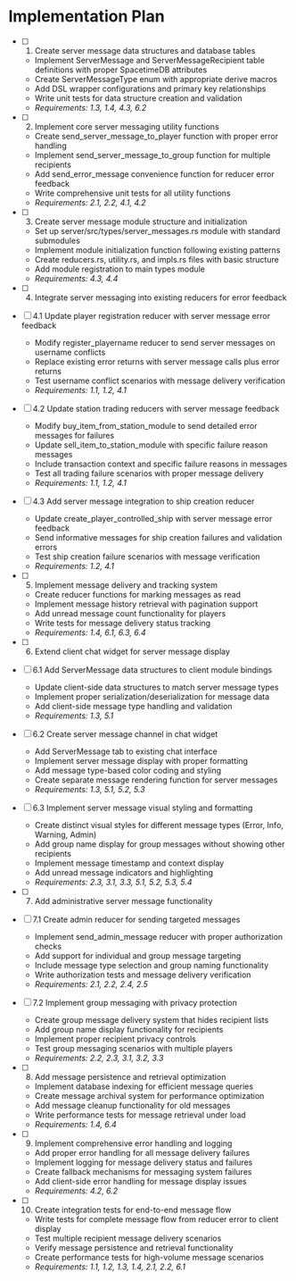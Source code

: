 # Implementation Plan

- [ ] 1. Create server message data structures and database tables

  - Implement ServerMessage and ServerMessageRecipient table definitions with proper SpacetimeDB attributes
  - Create ServerMessageType enum with appropriate derive macros
  - Add DSL wrapper configurations and primary key relationships
  - Write unit tests for data structure creation and validation
  - _Requirements: 1.3, 1.4, 4.3, 6.2_

- [ ] 2. Implement core server messaging utility functions

  - Create send_server_message_to_player function with proper error handling
  - Implement send_server_message_to_group function for multiple recipients
  - Add send_error_message convenience function for reducer error feedback
  - Write comprehensive unit tests for all utility functions
  - _Requirements: 2.1, 2.2, 4.1, 4.2_

- [ ] 3. Create server message module structure and initialization

  - Set up server/src/types/server_messages.rs module with standard submodules
  - Implement module initialization function following existing patterns
  - Create reducers.rs, utility.rs, and impls.rs files with basic structure
  - Add module registration to main types module
  - _Requirements: 4.3, 4.4_

- [ ] 4. Integrate server messaging into existing reducers for error feedback
- [ ] 4.1 Update player registration reducer with server message error feedback

  - Modify register_playername reducer to send server messages on username conflicts
  - Replace existing error returns with server message calls plus error returns
  - Test username conflict scenarios with message delivery verification
  - _Requirements: 1.1, 1.2, 4.1_

- [ ] 4.2 Update station trading reducers with server message feedback

  - Modify buy_item_from_station_module to send detailed error messages for failures
  - Update sell_item_to_station_module with specific failure reason messages
  - Include transaction context and specific failure reasons in messages
  - Test all trading failure scenarios with proper message delivery
  - _Requirements: 1.1, 1.2, 4.1_

- [ ] 4.3 Add server message integration to ship creation reducer

  - Update create_player_controlled_ship with server message error feedback
  - Send informative messages for ship creation failures and validation errors
  - Test ship creation failure scenarios with message verification
  - _Requirements: 1.2, 4.1_

- [ ] 5. Implement message delivery and tracking system

  - Create reducer functions for marking messages as read
  - Implement message history retrieval with pagination support
  - Add unread message count functionality for players
  - Write tests for message delivery status tracking
  - _Requirements: 1.4, 6.1, 6.3, 6.4_

- [ ] 6. Extend client chat widget for server message display
- [ ] 6.1 Add ServerMessage data structures to client module bindings

  - Update client-side data structures to match server message types
  - Implement proper serialization/deserialization for message data
  - Add client-side message type handling and validation
  - _Requirements: 1.3, 5.1_

- [ ] 6.2 Create server message channel in chat widget

  - Add ServerMessage tab to existing chat interface
  - Implement server message display with proper formatting
  - Add message type-based color coding and styling
  - Create separate message rendering function for server messages
  - _Requirements: 1.3, 5.1, 5.2, 5.3_

- [ ] 6.3 Implement server message visual styling and formatting

  - Create distinct visual styles for different message types (Error, Info, Warning, Admin)
  - Add group name display for group messages without showing other recipients
  - Implement message timestamp and context display
  - Add unread message indicators and highlighting
  - _Requirements: 2.3, 3.1, 3.3, 5.1, 5.2, 5.3, 5.4_

- [ ] 7. Add administrative server message functionality
- [ ] 7.1 Create admin reducer for sending targeted messages

  - Implement send_admin_message reducer with proper authorization checks
  - Add support for individual and group message targeting
  - Include message type selection and group naming functionality
  - Write authorization tests and message delivery verification
  - _Requirements: 2.1, 2.2, 2.4, 2.5_

- [ ] 7.2 Implement group messaging with privacy protection

  - Create group message delivery system that hides recipient lists
  - Add group name display functionality for recipients
  - Implement proper recipient privacy controls
  - Test group messaging scenarios with multiple players
  - _Requirements: 2.2, 2.3, 3.1, 3.2, 3.3_

- [ ] 8. Add message persistence and retrieval optimization

  - Implement database indexing for efficient message queries
  - Create message archival system for performance optimization
  - Add message cleanup functionality for old messages
  - Write performance tests for message retrieval under load
  - _Requirements: 1.4, 6.4_

- [ ] 9. Implement comprehensive error handling and logging

  - Add proper error handling for all message delivery failures
  - Implement logging for message delivery status and failures
  - Create fallback mechanisms for messaging system failures
  - Add client-side error handling for message display issues
  - _Requirements: 4.2, 6.2_

- [ ] 10. Create integration tests for end-to-end message flow
  - Write tests for complete message flow from reducer error to client display
  - Test multiple recipient message delivery scenarios
  - Verify message persistence and retrieval functionality
  - Create performance tests for high-volume message scenarios
  - _Requirements: 1.1, 1.2, 1.3, 1.4, 2.1, 2.2, 6.1_
